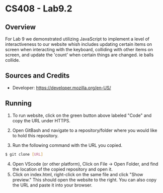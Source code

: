 # CS408 - Lab9.2

## Overview

For Lab 9 we demonstrated utilizing JavaScript to implement a level of interactiveness to our website whish includes updating certain items on screen when interacting with the keyboard, colliding with other items on screen, and update the 'count' when certain things are changed. ie balls collide. 

## Sources and Credits

- Developer: https://developer.mozilla.org/en-US/ 
## Running

1) To run website, click on the green button above labeled "Code" and
   copy the URL under HTTPS.
2) Open GitBash and navigate to a repository/folder where you would
   like to hold this repository.

3) Run the following command with the URL you copied. 
```bash
$ git clone [URL]
```

4) Open VScode (or other platform), Click on File -> Open Folder, and find the location of the copied repository and open it. 
5) Click on index.html, right-click on the same file and click
   "Show preview." This should open the website to the right. You can also
   copy the URL and paste it into your browser.
